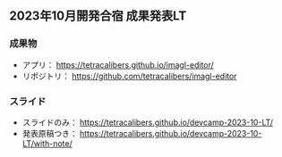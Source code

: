 ## 2023年10月開発合宿 成果発表LT

### 成果物

- アプリ： https://tetracalibers.github.io/imagl-editor/
- リポジトリ： https://github.com/tetracalibers/imagl-editor

### スライド

- スライドのみ： https://tetracalibers.github.io/devcamp-2023-10-LT/
- 発表原稿つき： https://tetracalibers.github.io/devcamp-2023-10-LT/with-note/
